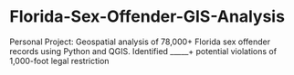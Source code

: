# Florida-Sex-Offender-GIS-Analysis
Personal Project: Geospatial analysis of 78,000+ Florida sex offender records using Python and QGIS. Identified _____+ potential violations of 1,000-foot legal restriction
